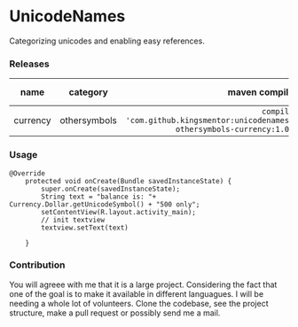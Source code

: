# UnicodeNames

Categorizing unicodes and enabling easy references. 

### Releases

| name        | category           | maven compile  | artifact link |
| ------------- |:-------------:| -----:|:-------------:|
| currency     | othersymbols | `compile 'com.github.kingsmentor:unicodenames-othersymbols-currency:1.0'` |[currency artifact](https://github.com/KingsMentor/UnicodeNames/blob/master/artifacts/UnicodeNames/OtherSymbols/unicodenames-othersymbols-currency-1.0.jar)|

### Usage
```
@Override
    protected void onCreate(Bundle savedInstanceState) {
        super.onCreate(savedInstanceState);
        String text = "balance is: "+ Currency.Dollar.getUnicodeSymbol() + "500 only";
        setContentView(R.layout.activity_main);
        // init textview
        textview.setText(text)

    }
```

### Contribution
You will agreee with me that it is a large project.
Considering the fact that one of the goal is to make it available in different languagues. I will be needing a whole lot of volunteers.
Clone the codebase, see the project structure, make a pull request or possibly send me a mail. 
